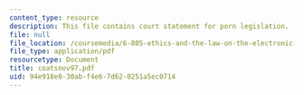 ```yaml
---
content_type: resource
description: This file contains court statement for porn legislation.
file: null
file_location: /coursemedia/6-805-ethics-and-the-law-on-the-electronic-frontier-fall-2005/94e918e030abf4e67d620251a5ec0714_coatsnov97.pdf
file_type: application/pdf
resourcetype: Document
title: coatsnov97.pdf
uid: 94e918e0-30ab-f4e6-7d62-0251a5ec0714
---
```


